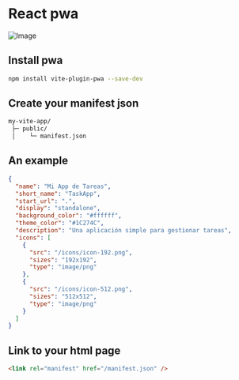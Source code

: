 # React pwa

![Image](https://upload.wikimedia.org/wikipedia/commons/thumb/4/47/React.svg/1200px-React.svg.png)

## Install pwa

```bash
npm install vite-plugin-pwa --save-dev
```

## Create your manifest json

```bash
my-vite-app/
 ├─ public/
 │    └─ manifest.json  
```

## An example

```json
{
  "name": "Mi App de Tareas",
  "short_name": "TaskApp",
  "start_url": ".",
  "display": "standalone",
  "background_color": "#ffffff",
  "theme_color": "#1C274C",
  "description": "Una aplicación simple para gestionar tareas",
  "icons": [
    {
      "src": "/icons/icon-192.png",
      "sizes": "192x192",
      "type": "image/png"
    },
    {
      "src": "/icons/icon-512.png",
      "sizes": "512x512",
      "type": "image/png"
    }
  ]
}
```

## Link to your html page

```html
<link rel="manifest" href="/manifest.json" />
```
